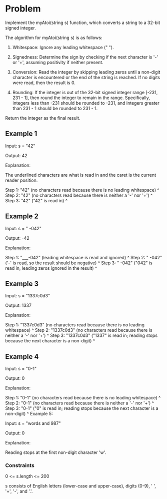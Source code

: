 # Problem

Implement the myAtoi(string s) function, which converts a string to a 32-bit signed integer.

The algorithm for myAtoi(string s) is as follows:

1. Whitespace: Ignore any leading whitespace (" ").

2. Signedness: Determine the sign by checking if the next character is '-' or '+', assuming positivity if neither present.

3. Conversion: Read the integer by skipping leading zeros until a non-digit character is encountered or the end of the string is reached. If no digits were read, then the result is 0.

4. Rounding: If the integer is out of the 32-bit signed integer range [-231, 231 - 1], then round the integer to remain in the range. Specifically, integers less than -231 should be rounded to -231, and integers greater than 231 - 1 should be rounded to 231 - 1.

Return the integer as the final result.

## Example 1

Input: s = "42"

Output: 42

Explanation:

The underlined characters are what is read in and the caret is the current reader position.

Step 1: "42" (no characters read because there is no leading whitespace)
         ^
Step 2: "42" (no characters read because there is neither a '-' nor '+')
         ^
Step 3: "42" ("42" is read in)
           ^

## Example 2

Input: s = " -042"

Output: -42

Explanation:

Step 1: "___-042" (leading whitespace is read and ignored)
            ^
Step 2: "   -042" ('-' is read, so the result should be negative)
             ^
Step 3: "   -042" ("042" is read in, leading zeros ignored in the result)
               ^
## Example 3

Input: s = "1337c0d3"

Output: 1337

Explanation:

Step 1: "1337c0d3" (no characters read because there is no leading whitespace)
         ^
Step 2: "1337c0d3" (no characters read because there is neither a '-' nor '+')
         ^
Step 3: "1337c0d3" ("1337" is read in; reading stops because the next character is a non-digit)
             ^
## Example 4

Input: s = "0-1"

Output: 0

Explanation:

Step 1: "0-1" (no characters read because there is no leading whitespace)
         ^
Step 2: "0-1" (no characters read because there is neither a '-' nor '+')
         ^
Step 3: "0-1" ("0" is read in; reading stops because the next character is a non-digit)
          ^
Example 5:

Input: s = "words and 987"

Output: 0

Explanation:

Reading stops at the first non-digit character 'w'.

### Constraints

0 <= s.length <= 200

s consists of English letters (lower-case and upper-case), digits (0-9), ' ', '+', '-', and '.'.
